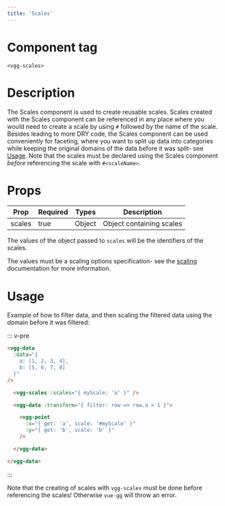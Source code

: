 ```yaml
---
title: 'Scales'
---
```


# Component tag

`<vgg-scales>`

# Description

The Scales component is used to create reusable scales. Scales created
with the Scales component can be referenced in any place where you would
need to create a scale by using `#` followed by the name of the scale. Besides
leading to more DRY code, the Scales component can be used conveniently for
faceting, where you want to split up data into categories while keeping the
original domains of the data before it was split- see [Usage](#usage). Note that
the scales must be declared using the Scales component _before_ referencing
the scale with `#<scaleName>`.

# Props

| Prop   | Required | Types  | Description              |
| ------ | -------- | ------ | ------------------------ |
| scales | true     | Object | Object containing scales |

The values of the object passed to `scales` will be the identifiers of the scales.

The values must be a scaling options specification- see the [scaling](../concepts/scaling.md)
documentation for more information.

# Usage

Example of how to filter data, and then scaling the filtered data using the
domain before it was filtered:

::: v-pre
```html
<vgg-data
  :data="{
    a: [1, 2, 3, 4],
    b: [5, 6, 7, 8]
  }"
/>

  <vgg-scales :scales="{ myScale: 'a' }" />

  <vgg-data :transform="{ filter: row => row.a > 1 }">

    <vgg-point
      :x="{ get: 'a', scale: '#myScale' }"
      :y="{ get: 'b', scale: 'b' }"
    />

  </vgg-data>

</vgg-data>
```
:::


Note that the creating of scales with `vgg-scales` must be done before
referencing the scales! Otherwise `vue-gg` will throw an error.
